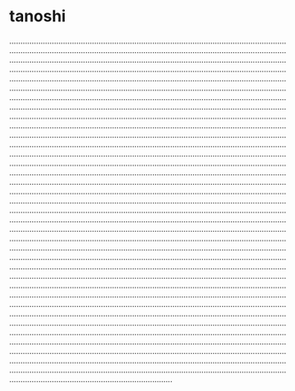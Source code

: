 # tanoshi

.........................................................................................................................................................................................................................................................................................................................................................................................................................................................................................................................................................................................................................................................................................................................................................................................................................................................................................................................................................................................................................................................................................................................................................................................................................................................................................................................................................................................................................................................................................................................................................................................................................................................................................................................................................................................................................................................................................................................................................................................................................................................................................................................................................................................................................................................................................................................................................................................................................................................................................................................................................................................................................................................................................................................................................................................................................................................................................................................................................................................................................................................................................................................................................................................................................................................................................................................................................................................................................................................................................................................................................................................................................................................................................................................................................................................................................................................................................................................................................................................................................................................................................................................................................................................................................................................................................................................................................................................................................................................................................................................................................................................................................................................................................................................